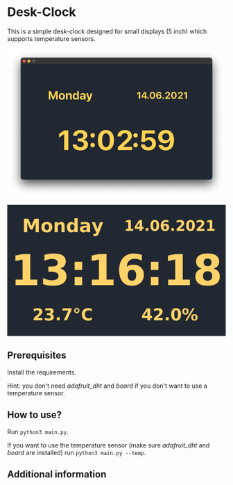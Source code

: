 # Desk-Clock

This is a simple desk-clock designed for small displays (5 inch) which supports temperature sensors.

![Screenshot](screenshot.png "Screenshot")

![Screenshot Temperature](screenshot_temp.png "Screenshot Temperature")

## Prerequisites

Install the requirements. 

Hint: you don't need *adafruit_dht* and *board* if you don't want to use a temperature sensor.

## How to use?

Run ```python3 main.py```.

If you want to use the temperature sensor 
(make sure *adafruit_dht* and *board* are installed) run ```python3 main.py --temp```.

## Additional information